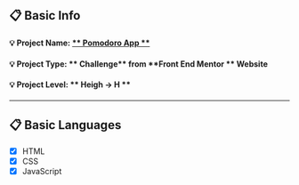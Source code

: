 ## :clipboard: Basic Info
#### :bulb: Project Name: [** Pomodoro App **](https://a7m3d000.github.io/H--Pomodoro-App/)
#### :bulb: Project Type: ** Challenge** from **Front End Mentor ** Website 
#### :bulb: Project Level: ** Heigh -> H **

---

## :clipboard: Basic Languages
 - [x] HTML
 - [x] CSS
 - [x] JavaScript
